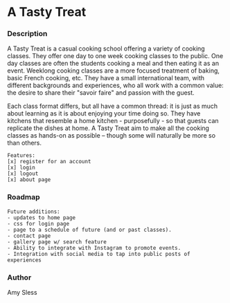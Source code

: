 # A Tasty Treat 


### Description
A Tasty Treat is a casual cooking school offering a variety of cooking classes. They offer one day to one week cooking classes to the public. One day classes are often the students cooking a meal and then eating it as an event. Weeklong cooking classes are a more focused treatment of baking, basic French cooking, etc.  They have a small international team, with different backgrounds and experiences, who all work with a common value: the desire to share their "savoir faire" and passion with the guest.  

Each class format differs, but all have a common thread: it is just as much about learning as it is about enjoying your time doing so.  They have kitchens that resemble a home kitchen - purposefully - so that guests can replicate the dishes at home. A Tasty Treat aim to make all the cooking classes as hands-on as possible – though some will naturally be more so than others. 
```
Features:  
[x] register for an account 
[x] login
[x] logout
[x] about page

```
### Roadmap
```
Future additions: 
- updates to home page
- css for login page
- page to a schedule of future (and or past classes).
- contact page
- gallery page w/ search feature
- Ability to integrate with Instagram to promote events.
- Integration with social media to tap into public posts of experiences
```
### Author
Amy Sless 